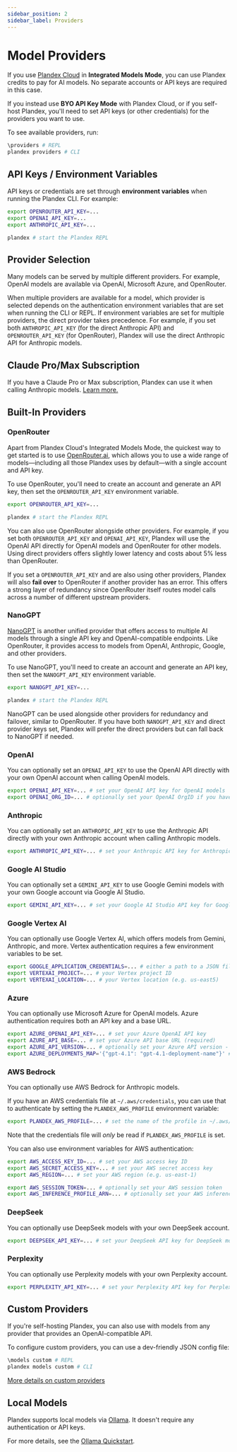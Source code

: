 ```yaml
---
sidebar_position: 2
sidebar_label: Providers
---
```


# Model Providers

If you use [Plandex Cloud](../hosting/cloud.md) in **Integrated Models Mode**, you can use Plandex credits to pay for AI models. No separate accounts or API keys are required in this case.

If you instead use **BYO API Key Mode** with Plandex Cloud, or if you self-host Plandex, you'll need to set API keys (or other credentials) for the providers you want to use.

To see available providers, run:

```bash
\providers # REPL
plandex providers # CLI
```

## API Keys / Environment Variables

API keys or credentials are set through **environment variables** when running the Plandex CLI. For example:

```bash
export OPENROUTER_API_KEY=...
export OPENAI_API_KEY=...
export ANTHROPIC_API_KEY=...

plandex # start the Plandex REPL
```

## Provider Selection

Many models can be served by multiple different providers. For example, OpenAI models are available via OpenAI, Microsoft Azure, and OpenRouter.

When multiple providers are available for a model, which provider is selected depends on the authentication environment variables that are set when running the CLI or REPL. If environment variables are set for multiple providers, the direct provider takes precedence. For example, if you set both `ANTHROPIC_API_KEY` (for the direct Anthropic API) and `OPENROUTER_API_KEY` (for OpenRouter), Plandex will use the direct Anthropic API for Anthropic models.

## Claude Pro/Max Subscription

If you have a Claude Pro or Max subscription, Plandex can use it when calling Anthropic models. [Learn more.](./claude-subscription.md)

## Built-In Providers

### OpenRouter

Apart from Plandex Cloud's Integrated Models Mode, the quickest way to get started is to use [OpenRouter.ai](https://openrouter.ai/), which allows you to use a wide range of models—including all those Plandex uses by default—with a single account and API key.

To use OpenRouter, you'll need to create an account and generate an API key, then set the `OPENROUTER_API_KEY` environment variable.

```bash
export OPENROUTER_API_KEY=...

plandex # start the Plandex REPL
```

You can also use OpenRouter alongside other providers. For example, if you set both `OPENROUTER_API_KEY` and `OPENAI_API_KEY`, Plandex will use the OpenAI API directly for OpenAI models and OpenRouter for other models. Using direct providers offers slightly lower latency and costs about 5% less than OpenRouter.

If you set a `OPENROUTER_API_KEY` and are also using other providers, Plandex will also **fail over** to OpenRouter if another provider has an error. This offers a strong layer of redundancy since OpenRouter itself routes model calls across a number of different upstream providers.

### NanoGPT

[NanoGPT](https://nano-gpt.com) is another unified provider that offers access to multiple AI models through a single API key and OpenAI-compatible endpoints. Like OpenRouter, it provides access to models from OpenAI, Anthropic, Google, and other providers.

To use NanoGPT, you'll need to create an account and generate an API key, then set the `NANOGPT_API_KEY` environment variable.

```bash
export NANOGPT_API_KEY=...

plandex # start the Plandex REPL
```

NanoGPT can be used alongside other providers for redundancy and failover, similar to OpenRouter. If you have both `NANOGPT_API_KEY` and direct provider keys set, Plandex will prefer the direct providers but can fall back to NanoGPT if needed.

### OpenAI

You can optionally set an `OPENAI_API_KEY` to use the OpenAI API directly with your own OpenAI account when calling OpenAI models.

```bash
export OPENAI_API_KEY=... # set your OpenAI API key for OpenAI models
export OPENAI_ORG_ID=... # optionally set your OpenAI OrgID if you have multiple orgs
```

### Anthropic

You can optionally set an `ANTHROPIC_API_KEY` to use the Anthropic API directly with your own Anthropic account when calling Anthropic models.

```bash
export ANTHROPIC_API_KEY=... # set your Anthropic API key for Anthropic models
```

### Google AI Studio

You can optionally set a `GEMINI_API_KEY` to use Google Gemini models with your own Google account via Google AI Studio.

```bash
export GEMINI_API_KEY=... # set your Google AI Studio API key for Google Gemini models
```

### Google Vertex AI

You can optionally use Google Vertex AI, which offers models from Gemini, Anthropic, and more. Vertex authentication requires a few environment variables to be set.

```bash
export GOOGLE_APPLICATION_CREDENTIALS=... # either a path to a JSON file, the JSON itself as a string, or the base64 encoded JSON
export VERTEXAI_PROJECT=... # your Vertex project ID
export VERTEXAI_LOCATION=... # your Vertex location (e.g. us-east5)
```

### Azure

You can optionally use Microsoft Azure for OpenAI models. Azure authentication requires both an API key and a base URL.

```bash
export AZURE_OPENAI_API_KEY=... # set your Azure OpenAI API key
export AZURE_API_BASE=... # set your Azure API base URL (required)
export AZURE_API_VERSION=... # optionally set your Azure API version - defaults to 2025-04-01-preview
export AZURE_DEPLOYMENTS_MAP='{"gpt-4.1": "gpt-4.1-deployment-name"}' # optionally set a map of model names to deployment names with a JSON object (only needed if deployment names are different from model names)
```

### AWS Bedrock

You can optionally use AWS Bedrock for Anthropic models.

If you have an AWS credentials file at `~/.aws/credentials`, you can use that to authenticate by setting the `PLANDEX_AWS_PROFILE` environment variable:

```bash
export PLANDEX_AWS_PROFILE=... # set the name of the profile in ~/.aws/credentials to use
```

Note that the credentials file will _only_ be read if `PLANDEX_AWS_PROFILE` is set.

You can also use environment variables for AWS authentication:

```bash
export AWS_ACCESS_KEY_ID=... # set your AWS access key ID
export AWS_SECRET_ACCESS_KEY=... # set your AWS secret access key
export AWS_REGION=... # set your AWS region (e.g. us-east-1)

export AWS_SESSION_TOKEN=... # optionally set your AWS session token
export AWS_INFERENCE_PROFILE_ARN=... # optionally set your AWS inference profile ARN
```

### DeepSeek

You can optionally use DeepSeek models with your own DeepSeek account.

```bash
export DEEPSEEK_API_KEY=... # set your DeepSeek API key for DeepSeek models
```

### Perplexity

You can optionally use Perplexity models with your own Perplexity account.

```bash
export PERPLEXITY_API_KEY=... # set your Perplexity API key for Perplexity models
```

## Custom Providers

If you're self-hosting Plandex, you can also use with models from any provider that provides an OpenAI-compatible API.

To configure custom providers, you can use a dev-friendly JSON config file:

```bash
\models custom # REPL
plandex models custom # CLI
```

[More details on custom providers](./custom-models.md)

## Local Models

Plandex supports local models via [Ollama](https://ollama.com/). It doesn't require any authentication or API keys.
 
For more details, see the [Ollama Quickstart](./ollama.md).